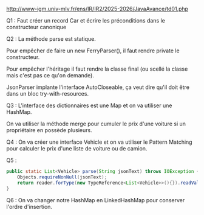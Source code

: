 http://www-igm.univ-mlv.fr/ens/IR/IR2/2025-2026/JavaAvance/td01.php

Q1 : Faut créer un record Car et écrire les préconditions dans le constructeur canonique

Q2 : La méthode parse est statique. 

Pour empêcher de faire un new FerryParser(), il faut rendre private le constructeur.

Pour empêcher l'héritage il faut rendre la classe final (ou scellé la classe mais c'est pas ce qu'on demande).

JsonParser implante l'interface AutoCloseable, ça veut dire qu'il doit être dans un bloc try-with-resources.

Q3 : L'interface des dictionnaires est une Map et on va utiliser une HashMap.

On va utiliser la méthode merge pour cumuler le prix d'une voiture si un propriétaire en possède plusieurs.

Q4 : On va créer une interface Vehicle et on va utiliser le Pattern Matching pour calculer le prix d'une liste de voiture ou de camion.

Q5 :

````java
public static List<Vehicle> parse(String jsonText) throws IOException {
    Objects.requireNonNull(jsonText);
    return reader.forType(new TypeReference<List<Vehicle>>(){}).readValue(jsonText);
}
````

Q6 : On va changer notre HashMap en LinkedHashMap pour conserver l'ordre d'insertion.